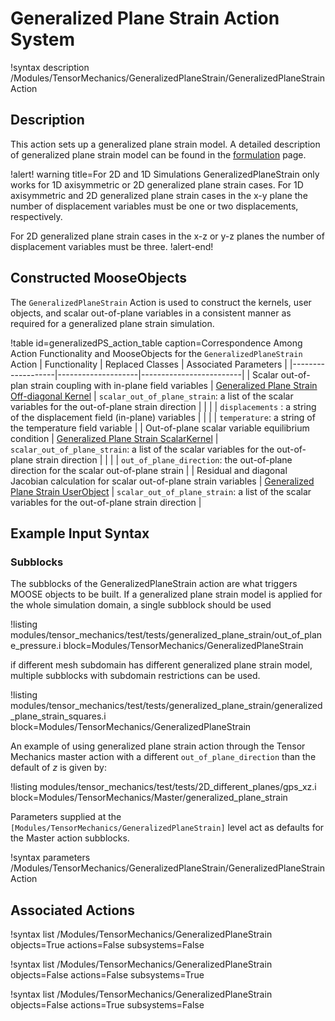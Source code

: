 # Generalized Plane Strain Action System

!syntax description /Modules/TensorMechanics/GeneralizedPlaneStrain/GeneralizedPlaneStrainAction

## Description

This action sets up a generalized plane strain model. A detailed description of generalized plane strain model can be found in the [formulation](tensor_mechanics/generalized_plane_strain.md) page.

!alert! warning title=For 2D and 1D Simulations
GeneralizedPlaneStrain only works for 1D axisymmetric or 2D generalized plane strain cases. For 1D axisymmetric and 2D generalized plane strain cases in the x-y plane the number of displacement variables must be one or two displacements, respectively.

For 2D generalized plane strain cases in the x-z or y-z planes the number of displacement variables must be three.
!alert-end!

## Constructed MooseObjects

The `GeneralizedPlaneStrain` Action is used to construct the kernels, user objects, and scalar out-of-plane variables in a consistent manner as required for a generalized plane strain simulation.

!table id=generalizedPS_action_table caption=Correspondence Among Action Functionality and MooseObjects for the `GeneralizedPlaneStrain` Action
| Functionality     | Replaced Classes   | Associated Parameters   |
|-------------------|--------------------|-------------------------|
| Scalar out-of-plan strain coupling with in-plane field variables | [Generalized Plane Strain Off-diagonal Kernel](/GeneralizedPlaneStrainOffDiag.md) | `scalar_out_of_plane_strain`: a list of the scalar variables for the out-of-plane strain direction |
| | | `displacements` : a string of the displacement field (in-plane) variables |
| | | `temperature`: a string of the temperature field variable |
| Out-of-plane scalar variable equilibrium condition | [Generalized Plane Strain ScalarKernel](/GeneralizedPlaneStrain.md) | `scalar_out_of_plane_strain`: a list of the scalar variables for the out-of-plane strain direction |
| | | `out_of_plane_direction`: the out-of-plane direction for the scalar out-of-plane strain |
| Residual and diagonal Jacobian calculation for scalar out-of-plane strain variables | [Generalized Plane Strain UserObject](/GeneralizedPlaneStrainUserObject.md) | `scalar_out_of_plane_strain`: a list of the scalar variables for the out-of-plane strain direction |

## Example Input Syntax

### Subblocks

The subblocks of the GeneralizedPlaneStrain action are what triggers MOOSE objects to be built.
If a generalized plane strain model is applied for the whole simulation domain, a single subblock should be used

!listing modules/tensor_mechanics/test/tests/generalized_plane_strain/out_of_plane_pressure.i block=Modules/TensorMechanics/GeneralizedPlaneStrain

if different mesh subdomain has different generalized plane strain model, multiple subblocks with subdomain restrictions can be used.

!listing modules/tensor_mechanics/test/tests/generalized_plane_strain/generalized_plane_strain_squares.i block=Modules/TensorMechanics/GeneralizedPlaneStrain

An example of using generalized plane strain action through the Tensor Mechanics master action with a different `out_of_plane_direction` than the default of $z$  is given by:

!listing modules/tensor_mechanics/test/tests/2D_different_planes/gps_xz.i block=Modules/TensorMechanics/Master/generalized_plane_strain

Parameters supplied at the `[Modules/TensorMechanics/GeneralizedPlaneStrain]` level act as
defaults for the Master action subblocks.

!syntax parameters /Modules/TensorMechanics/GeneralizedPlaneStrain/GeneralizedPlaneStrainAction


## Associated Actions

!syntax list /Modules/TensorMechanics/GeneralizedPlaneStrain objects=True actions=False subsystems=False

!syntax list /Modules/TensorMechanics/GeneralizedPlaneStrain objects=False actions=False subsystems=True

!syntax list /Modules/TensorMechanics/GeneralizedPlaneStrain objects=False actions=True subsystems=False
